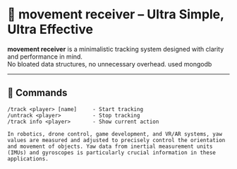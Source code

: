 # 🎯 movement receiver – Ultra Simple, Ultra Effective

**movement receiver** is a minimalistic tracking system designed with clarity and performance in mind.  
No bloated data structures, no unnecessary overhead.
used mongodb

---

## 📜 Commands

```text
/track <player> [name]     - Start tracking  
/untrack <player>          - Stop tracking  
/track info <player>       - Show current action

In robotics, drone control, game development, and VR/AR systems, yaw values are measured and adjusted to precisely control the orientation and movement of objects. Yaw data from inertial measurement units (IMUs) and gyroscopes is particularly crucial information in these applications.
